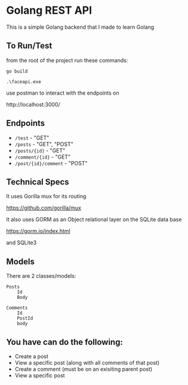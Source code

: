 # Golang REST API

This is a simple Golang backend that I made to learn Golang
## To Run/Test
from the root of the project run these commands:

 ```go build```
 
 ```.\faceapi.exe```
 
 use postman to interact with the endpoints on 
 
 http://localhost:3000/

## Endpoints 

* ```/test``` - "GET"
* ```/posts``` - "GET", "POST"
* ```/posts/{id}``` - "GET"
* ```/comment/{id}``` - "GET"
* ```/post/{id}/comment``` - "POST"

## Technical Specs
It uses Gorilla mux for its routing

https://github.com/gorilla/mux

It also uses GORM as an Object relational layer on the SQLite data base

https://gorm.io/index.html

and SQLite3
## Models

There are 2 classes/models:

```
Posts
    Id
    Body

Comments
    Id
    PostId
    body
```
## You have can do the following:
- Create a post
- View a specific post (along with all comments of that post)
- Create a comment (must be on an exisiting parent post)
- View a specific post

